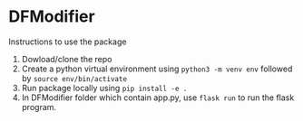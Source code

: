 # DFModifier

Instructions to use the package
1) Dowload/clone the repo
2) Create a python virtual environment using `python3 -m venv env` followed by `source env/bin/activate`
3) Run package locally using `pip install -e .`
4) In DFModifier folder which contain app.py, use `flask run` to run the flask program.
